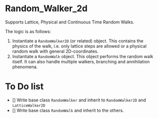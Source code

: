 # Random_Walker_2d
 Supports Lattice, Physical and Continuous Time Random Walks.

 The logic is as follows:
 1. Instantiate a ```RandomWalker2D``` (or related) object. This contains the physics of the walk, i.e. only lattice steps are allowed or a physical random walk with general 2D-coordinates.
 2. Instantiate a ```RandomWalk``` object. This object performs the random walk itself. It can also handle multiple walkers, branching and annihilation phenomena.

 # To Do list
 - [] Write base class ```RandomWalker``` and inherit to ```RandomWalker2D``` and ```LatticeWalker2D```
 - [] Write base class ```RandomWalk``` and inherit to the others.
